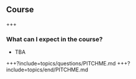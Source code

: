 ## Course

+++

### What can I expect in the course?

- TBA

+++?include=topics/questions/PITCHME.md
+++?include=topics/end/PITCHME.md
